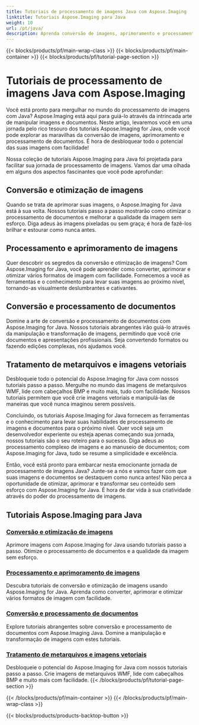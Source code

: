 ```yaml
---
title: Tutoriais de processamento de imagens Java com Aspose.Imaging
linktitle: Tutoriais Aspose.Imaging para Java
weight: 10
url: /pt/java/
description: Aprenda conversão de imagens, aprimoramento e processamento de documentos com Aspose.Imaging for Java. Otimize imagens sem esforço com nossos tutoriais.
---
```


{{< blocks/products/pf/main-wrap-class >}}
{{< blocks/products/pf/main-container >}}
{{< blocks/products/pf/tutorial-page-section >}}

# Tutoriais de processamento de imagens Java com Aspose.Imaging


Você está pronto para mergulhar no mundo do processamento de imagens com Java? Aspose.Imaging está aqui para guiá-lo através da intrincada arte de manipular imagens e documentos. Neste artigo, levaremos você em uma jornada pelo rico tesouro dos tutoriais Aspose.Imaging for Java, onde você pode explorar as maravilhas da conversão de imagens, aprimoramento e processamento de documentos. É hora de desbloquear todo o potencial das suas imagens com facilidade!

Nossa coleção de tutoriais Aspose.Imaging para Java foi projetada para facilitar sua jornada de processamento de imagens. Vamos dar uma olhada em alguns dos aspectos fascinantes que você pode aprofundar:

## Conversão e otimização de imagens

Quando se trata de aprimorar suas imagens, o Aspose.Imaging for Java está à sua volta. Nossos tutoriais passo a passo mostrarão como otimizar o processamento de documentos e melhorar a qualidade da imagem sem esforço. Diga adeus às imagens pixeladas ou sem graça; é hora de fazê-los brilhar e estourar como nunca antes.

## Processamento e aprimoramento de imagens

Quer descobrir os segredos da conversão e otimização de imagens? Com Aspose.Imaging for Java, você pode aprender como converter, aprimorar e otimizar vários formatos de imagem com facilidade. Fornecemos a você as ferramentas e o conhecimento para levar suas imagens ao próximo nível, tornando-as visualmente deslumbrantes e cativantes.

## Conversão e processamento de documentos

Domine a arte de conversão e processamento de documentos com Aspose.Imaging for Java. Nossos tutoriais abrangentes irão guiá-lo através da manipulação e transformação de imagens, permitindo que você crie documentos e apresentações profissionais. Seja convertendo formatos ou fazendo edições complexas, nós ajudamos você.

## Tratamento de metarquivos e imagens vetoriais

Desbloqueie todo o potencial do Aspose.Imaging for Java com nossos tutoriais passo a passo. Mergulhe no mundo das imagens de metarquivos WMF, lide com cabeçalhos BMP e muito mais, tudo com facilidade. Nossos tutoriais permitem que você crie imagens vetoriais e manipulá-las de maneiras que você nunca imaginou serem possíveis.

Concluindo, os tutoriais Aspose.Imaging for Java fornecem as ferramentas e o conhecimento para levar suas habilidades de processamento de imagens e documentos para o próximo nível. Quer você seja um desenvolvedor experiente ou esteja apenas começando sua jornada, nossos tutoriais são o seu roteiro para o sucesso. Diga adeus ao processamento complexo de imagens e ao manuseio de documentos; com Aspose.Imaging for Java, tudo se resume a simplicidade e excelência.

Então, você está pronto para embarcar nesta emocionante jornada de processamento de imagens Java? Junte-se a nós e vamos fazer com que suas imagens e documentos se destaquem como nunca antes! Não perca a oportunidade de otimizar, aprimorar e transformar seu conteúdo sem esforço com Aspose.Imaging for Java. É hora de dar vida à sua criatividade através do poder do processamento de imagens.

## Tutoriais Aspose.Imaging para Java
### [Conversão e otimização de imagens](./image-conversion-and-optimization/)
Aprimore imagens com Aspose.Imaging for Java usando tutoriais passo a passo. Otimize o processamento de documentos e a qualidade da imagem sem esforço.
### [Processamento e aprimoramento de imagens](./image-processing-and-enhancement/)
Descubra tutoriais de conversão e otimização de imagens usando Aspose.Imaging for Java. Aprenda como converter, aprimorar e otimizar vários formatos de imagem com facilidade.
### [Conversão e processamento de documentos](./document-conversion-and-processing/)
Explore tutoriais abrangentes sobre conversão e processamento de documentos com Aspose.Imaging Java. Domine a manipulação e transformação de imagens com estes tutoriais.
### [Tratamento de metarquivos e imagens vetoriais](./metafile-and-vector-image-handling/)
Desbloqueie o potencial do Aspose.Imaging for Java com nossos tutoriais passo a passo. Crie imagens de metarquivos WMF, lide com cabeçalhos BMP e muito mais com facilidade.
{{< /blocks/products/pf/tutorial-page-section >}}

{{< /blocks/products/pf/main-container >}}
{{< /blocks/products/pf/main-wrap-class >}}

{{< blocks/products/products-backtop-button >}}
